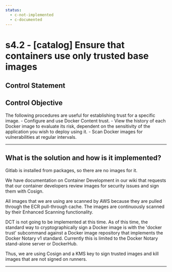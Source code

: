 ```yaml
---
status:
  - c-not-implemented
  - c-documented
---
```


# s4.2 - \[catalog\] Ensure that containers use only trusted base images

## Control Statement

## Control Objective

The following procedures are useful for establishing trust for a specific image.    - Configure and use Docker Content trust.  - View the history of each Docker image to evaluate its risk, dependent on the sensitivity of the application you wish to deploy using it.  - Scan Docker images for vulnerabilities at regular intervals.

______________________________________________________________________

## What is the solution and how is it implemented?

Gitlab is installed from packages, so there are no images for it.

We have documentation on Container Development in our wiki that
requests that our container developers review images for security
issues and sign them with Cosign.

All images that we are using are scanned by AWS because they are pulled
through the ECR pull-through cache.  The images are continuously scanned
by their Enhanced Scanning functionality.

DCT is not going to be implemented at this time.  As of this time,
the standard way to cryptographically sign a Docker image 
is with the 'docker trust' subcommand against a Docker image repository that 
implements the Docker Notary v1 standard.  Currently this is limited to the
Docker Notary stand-alone server or DockerHub.

Thus, we are using Cosign and a KMS key to sign trusted images
and kill images that are not signed on runners.

______________________________________________________________________
